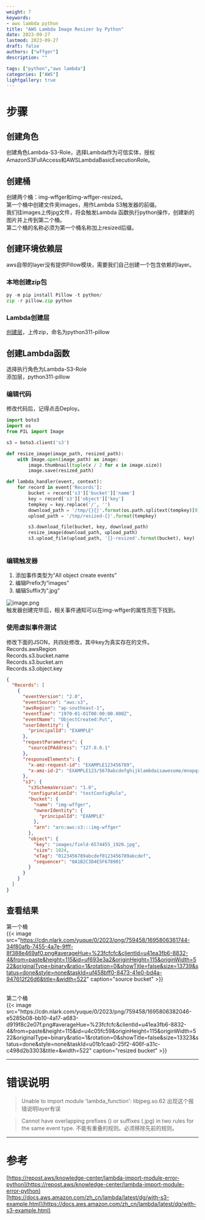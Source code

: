 ```yaml
---
weight: 7
keywords:
- aws lambda python
title: "AWS Lambda Image Resizer by Python"
date: 2023-09-27
lastmod: 2023-09-27
draft: false
authors: ["wffger"]
description: ""

tags: ["python","aws lambda"]
categories: ["AWS"]
lightgallery: true
---
```


<!--more-->
# 步骤
## 创建角色
创建角色Lambda-S3-Role，选择Lambda作为可信实体，授权AmazonS3FullAccess和AWSLambdaBasicExecutionRole。
## 创建桶
创建两个桶：img-wffger和img-wffger-resized。<br />第一个桶中创建文件夹images，用作Lambda S3触发器的前缀。<br />我们往images上传jpg文件，将会触发Lambda 函数执行python操作，创建新的图片并上传到第二个桶。<br />第二个桶的名称必须为第一个桶名称加上resized后缀。
## 创建环境依赖层
aws自带的layer没有提供Pillow模块，需要我们自己创建一个包含依赖的layer。
### 本地创建zip包
```python
py -m pip install Pillow -t python/
zip -r pillow.zip python
```
### Lambda创建层
[创建层](https://ap-southeast-1.console.aws.amazon.com/lambda/home?region=ap-southeast-1#/create/layer)，上传zip，命名为python311-pillow
## 创建Lambda函数
选择执行角色为Lambda-S3-Role<br />添加层，python311-pillow
### 编辑代码
修改代码后，记得点击Deploy。
```python
import boto3
import os
from PIL import Image

s3 = boto3.client('s3')

def resize_image(image_path, resized_path):
    with Image.open(image_path) as image:
        image.thumbnail(tuple(x / 2 for x in image.size))
        image.save(resized_path)

def lambda_handler(event, context):
    for record in event['Records']:
        bucket = record['s3']['bucket']['name']
        key = record['s3']['object']['key']
        tempkey = key.replace('/', '')
        download_path = '/tmp/{}{}'.format(os.path.splitext(tempkey)[0], os.path.splitext(tempkey)[1])
        upload_path = '/tmp/resized-{}'.format(tempkey)

        s3.download_file(bucket, key, download_path)
        resize_image(download_path, upload_path)
        s3.upload_file(upload_path, '{}-resized'.format(bucket), key)
    
```
### 编辑触发器

1. 添加事件类型为“All object create events”
2. 编辑Prefix为“images”
3. 编辑Suffix为“.jpg"

![image.png](https://cdn.nlark.com/yuque/0/2023/png/759458/1695804786296-6ef75abe-a034-42a8-afb7-b4ecab804936.png#averageHue=%23529337&clientId=u71db8c93-e4ba-4&from=paste&height=679&id=u825ef9d8&originHeight=679&originWidth=257&originalType=binary&ratio=1&rotation=0&showTitle=false&size=43229&status=done&style=none&taskId=u8c5d1fa4-6ce8-4314-9063-034c0f6a235&title=&width=257)<br />触发器创建完毕后，相关事件通知可以在img-wffger的属性页签下找到。

### 使用虚拟事件测试
修改下面的JSON，共四处修改，其中key为真实存在的文件。<br />Records.awsRegion<br />Records.s3.bucket.name<br />Records.s3.bucket.arn<br />Records.s3.object.key
```json
{
  "Records": [
    {
      "eventVersion": "2.0",
      "eventSource": "aws:s3",
      "awsRegion": "ap-southeast-1",
      "eventTime": "1970-01-01T00:00:00.000Z",
      "eventName": "ObjectCreated:Put",
      "userIdentity": {
        "principalId": "EXAMPLE"
      },
      "requestParameters": {
        "sourceIPAddress": "127.0.0.1"
      },
      "responseElements": {
        "x-amz-request-id": "EXAMPLE123456789",
        "x-amz-id-2": "EXAMPLE123/5678abcdefghijklambdaisawesome/mnopqrstuvwxyzABCDEFGH"
      },
      "s3": {
        "s3SchemaVersion": "1.0",
        "configurationId": "testConfigRule",
        "bucket": {
          "name": "img-wffger",
          "ownerIdentity": {
            "principalId": "EXAMPLE"
          },
          "arn": "arn:aws:s3:::img-wffger"
        },
        "object": {
          "key": "images/field-6574455_1920.jpg",
          "size": 1024,
          "eTag": "0123456789abcdef0123456789abcdef",
          "sequencer": "0A1B2C3D4E5F678901"
        }
      }
    }
  ]
}
```

## 查看结果
第一个桶
<br />
{{< image src="https://cdn.nlark.com/yuque/0/2023/png/759458/1695806361744-34f80afb-7455-4a7e-9fff-8f388e469af0.png#averageHue=%23fcfcfc&clientId=u41ea3fb6-8832-4&from=paste&height=115&id=uf693e3a2&originHeight=115&originWidth=522&originalType=binary&ratio=1&rotation=0&showTitle=false&size=13739&status=done&style=none&taskId=uf458bff0-8473-41e0-bd4a-947612f26d6&title=&width=522" caption="source bucket" >}}

<br />
第二个桶
<br />
{{< image src="https://cdn.nlark.com/yuque/0/2023/png/759458/1695806382046-e5285b08-bb10-4a17-a683-d919f8c2e07f.png#averageHue=%23fcfcfc&clientId=u41ea3fb6-8832-4&from=paste&height=115&id=u4c05fc59&originHeight=115&originWidth=522&originalType=binary&ratio=1&rotation=0&showTitle=false&size=13323&status=done&style=none&taskId=u01b1caa0-25f2-406f-a31c-c498d2b3303&title=&width=522" caption="resized bucket" >}}


---

# 错误说明
> Unable to import module 'lambda_function': libjpeg.so.62
> 出现这个报错说明layer有误


> Cannot have overlapping prefixes () or suffixes (.jpg) in two rules for the same event type.
> 不能有重叠的规则。必须移除先前的规则。


---

# 参考
[https://repost.aws/knowledge-center/lambda-import-module-error-python](https://repost.aws/knowledge-center/lambda-import-module-error-python)<br />[https://docs.aws.amazon.com/zh_cn/lambda/latest/dg/with-s3-example.html](https://docs.aws.amazon.com/zh_cn/lambda/latest/dg/with-s3-example.html)
